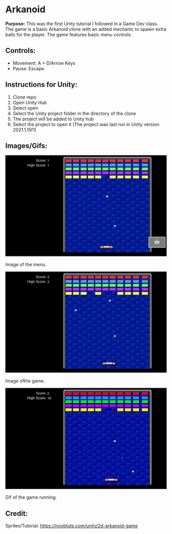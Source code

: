 # **Arkanoid**
**Purpose:**
This was the first Unity tutorial I followed in a Game Dev class. The game is a basic Arkanoid clone with an added mechanic to spawn extra balls for the player. The game features basic menu controls. 

## **Controls:**
- Movement: A + D/Arrow Keys
- Pause: Escape

## **Instructions for Unity:**
1. Clone repo
2. Open Unity Hub
3. Select open
4. Select the Unity project folder in the directory of the clone
5. The project will be added to Unity hub
6. Select the project to open it (The project was last run in Unity version 2021.1.15f1)

## **Images/Gifs:**
![Screenshot](/Demonstration/ss1.png)

Image of the menu.


![Screenshot](/Demonstration/ss2.png)

Image ofthe game. 


![Gif](/Demonstration/demo.gif)

Gif of the game running. 


## **Credit:**
Sprites/Tutorial: https://noobtuts.com/unity/2d-arkanoid-game
